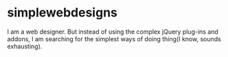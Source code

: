 # simplewebdesigns
I am a web designer.
But instead of using the complex jQuery plug-ins and addons, I am searching for the simplest ways of doing thing(I know, sounds exhausting).

